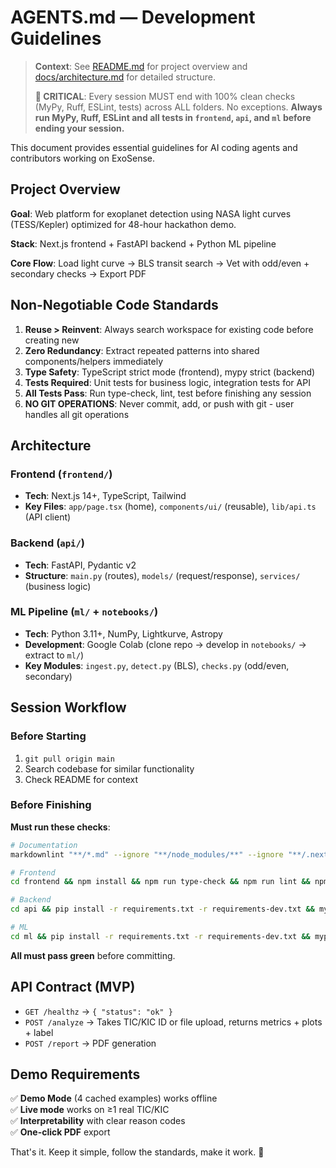 # AGENTS.md — Development Guidelines

> **Context**: See [README.md](./README.md) for project overview and [docs/architecture.md](./docs/architecture.md) for detailed structure.
>
> **🚨 CRITICAL**: Every session MUST end with 100% clean checks (MyPy, Ruff, ESLint, tests) across ALL folders. No exceptions.
> **Always run MyPy, Ruff, ESLint and all tests in `frontend`, `api`, and `ml` before ending your session.**

This document provides essential guidelines for AI coding agents and contributors working on ExoSense.

## Project Overview

**Goal**: Web platform for exoplanet detection using NASA light curves (TESS/Kepler) optimized for 48-hour hackathon demo.

**Stack**: Next.js frontend + FastAPI backend + Python ML pipeline

**Core Flow**: Load light curve → BLS transit search → Vet with odd/even + secondary checks → Export PDF

## Non-Negotiable Code Standards

1. **Reuse > Reinvent**: Always search workspace for existing code before creating new
2. **Zero Redundancy**: Extract repeated patterns into shared components/helpers immediately  
3. **Type Safety**: TypeScript strict mode (frontend), mypy strict (backend)
4. **Tests Required**: Unit tests for business logic, integration tests for API
5. **All Tests Pass**: Run type-check, lint, test before finishing any session
6. **NO GIT OPERATIONS**: Never commit, add, or push with git - user handles all git operations

## Architecture

### Frontend (`frontend/`)

- **Tech**: Next.js 14+, TypeScript, Tailwind
- **Key Files**: `app/page.tsx` (home), `components/ui/` (reusable), `lib/api.ts` (API client)

### Backend (`api/`)

- **Tech**: FastAPI, Pydantic v2
- **Structure**: `main.py` (routes), `models/` (request/response), `services/` (business logic)

### ML Pipeline (`ml/` + `notebooks/`)

- **Tech**: Python 3.11+, NumPy, Lightkurve, Astropy
- **Development**: Google Colab (clone repo → develop in `notebooks/` → extract to `ml/`)
- **Key Modules**: `ingest.py`, `detect.py` (BLS), `checks.py` (odd/even, secondary)

## Session Workflow

### Before Starting

1. `git pull origin main`
2. Search codebase for similar functionality
3. Check README for context

### Before Finishing

**Must run these checks**:

```bash
# Documentation
markdownlint "**/*.md" --ignore "**/node_modules/**" --ignore "**/.next/**"

# Frontend
cd frontend && npm install && npm run type-check && npm run lint && npm test && npm run build

# Backend  
cd api && pip install -r requirements.txt -r requirements-dev.txt && mypy . && ruff check . && ruff format --check . && bandit -r . || true && pytest tests/ -v --cov=. --cov-fail-under=50

# ML
cd ml && pip install -r requirements.txt -r requirements-dev.txt && mypy . --explicit-package-bases && ruff check . && ruff format --check . && pytest tests/ -v
```

**All must pass green** before committing.

## API Contract (MVP)

- `GET /healthz` → `{ "status": "ok" }`
- `POST /analyze` → Takes TIC/KIC ID or file upload, returns metrics + plots + label
- `POST /report` → PDF generation

## Demo Requirements

✅ **Demo Mode** (4 cached examples) works offline  
✅ **Live mode** works on ≥1 real TIC/KIC  
✅ **Interpretability** with clear reason codes  
✅ **One-click PDF** export  

That's it. Keep it simple, follow the standards, make it work. 🚀
